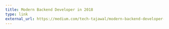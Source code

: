 ```yaml
---
title: Modern Backend Developer in 2018
type: link
external_url: https://medium.com/tech-tajawal/modern-backend-developer-in-2018-6b3f7b5f8b9
---
```

